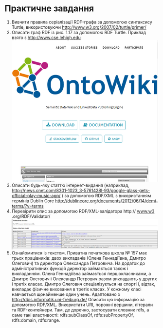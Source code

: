 # Практичне завдання
1. Вивчити правила серіалізації RDF-графа за допомогою синтаксису Turtle, використовуючи http://www.w3.org/2007/02/turtle/primer/
2. Описати граф RDF із рис. 1.17 за допомогою RDF Turtle. Приклад взято з http://www.cse.lehigh.edu
![](../media/image1.png)
3. Описати будь-яку статтю інтернет-видання (наприклад, http://news.cnet.com/8301-1023_3-5761428l-93/google-glass-gets-official-play-music-app/ ) за допомогою RDF/XML з використанням термінів Dublin Core http://dublincore.org/documents/2012/06/14/dcmi-terms/?v=terms
4. Перевірити опис за допомогою RDF/XML-валідатора http:// www.w3 .org/RDF/Validator/
![](../media/s2.png)
5. Ознайомитися із текстом. Приватна початкова школа № 157 має трьох працівників: двох викладачів (Олена Геннадіївна, Дмитро Олегович) та директора Олександра Петровича. На додаток до адміністративних функцій директор займається також і викладанням. Олена Геннадіївна займається першокласниками, а Дмитро Олегович і Олександр Петрович разом викладають у других і третіх класах. Дмитро Олегович спеціалізується на спорті і, відтак, викладає фізичне виховання в третіх класах. У кожному класі навчається щонайменше один учень. Адаптовано з http://dbis.informatik.uni-freiburg.de/
    Описати цю інформацію за допомогою RDF/XML. Використати URI, порожні вершини, літерали та RDF-контейнери. Там, де доречно, застосувати словник rdfs, а саме такі властивості: rdfs:subClassOf, rdfs:subPropertyOf, rdfs:domain, rdfs:range.